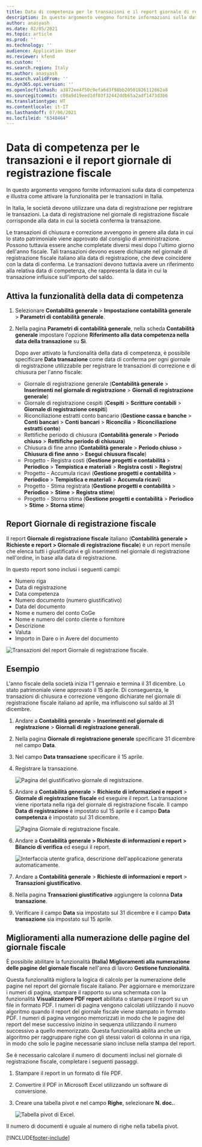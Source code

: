 ```yaml
---
title: Data di competenza per le transazioni e il report giornale di registrazione fiscale
description: In questo argomento vengono fornite informazioni sulla data di competenza e illustra come attivare la funzionalità per le transazioni in Italia
author: anasyash
ms.date: 02/05/2021
ms.topic: article
ms.prod: ''
ms.technology: ''
audience: Application User
ms.reviewer: kfend
ms.custom: ''
ms.search.region: Italy
ms.author: anasyash
ms.search.validFrom: ''
ms.dyn365.ops.version: ''
ms.openlocfilehash: a3872ee4f50c9efa6d3f98bb20501826112862a8
ms.sourcegitcommit: c08a9d19eed1df03f32442ddb65a2adf1473d3b6
ms.translationtype: HT
ms.contentlocale: it-IT
ms.lasthandoff: 07/06/2021
ms.locfileid: "6348464"
---
```

# <a name="competence-date-for-transactions-and-the-fiscal-journal-report"></a>Data di competenza per le transazioni e il report giornale di registrazione fiscale

In questo argomento vengono fornite informazioni sulla data di competenza e illustra come attivare la funzionalità per le transazioni in Italia.

In Italia, le società devono utilizzare una data di registrazione per registrare le transazioni. La data di registrazione nel giornale di registrazione fiscale corrisponde alla data in cui la società conferma la transazione.

Le transazioni di chiusura e correzione avvengono in genere alla data in cui lo stato patrimoniale viene approvato dal consiglio di amministrazione. Possono tuttavia essere anche completate diversi mesi dopo l'ultimo giorno dell'anno fiscale. Tali transazioni devono essere dichiarate nel giornale di registrazione fiscale italiano alla data di registrazione, che deve coincidere con la data di conferma. Le transazioni devono tuttavia avere un riferimento alla relativa data di competenza, che rappresenta la data in cui la transazione influisce sull'importo del saldo.

## <a name="turn-on-the-competence-date-functionality"></a>Attiva la funzionalità della data di competenza

1.  Selezionare **Contabilità generale** \> **Impostazione contabilità generale** \> **Parametri di contabilità generale**.

2.  Nella pagina **Parametri di contabilità generale**, nella scheda **Contabilità generale** impostare l'opzione **Riferimento alla data competenza nella data della transazione** su **Sì**.

    Dopo aver attivato la funzionalità della data di competenza, è possibile specificare **Data transazione** come data di conferma per ogni giornale di registrazione utilizzabile per registrare le transazioni di correzione e di chiusura per l'anno fiscale:

    -   Giornale di registrazione generale (**Contabilità generale** \> **Inserimenti nel giornale di registrazione** \> **Giornali di registrazione generale**)
    -   Giornale di registrazione cespiti (**Cespiti** \> **Scritture contabili** \> **Giornale di registrazione cespiti**)
    -   Riconciliazione estratti conto bancario (**Gestione cassa e banche** \> **Conti bancari** \> **Conti bancari** \> **Riconcilia** \> **Riconciliazione estratti conto**)
    -   Rettifiche periodo di chiusura (**Contabilità generale** \> **Periodo chiuso** \> **Rettifiche periodo di chiusura**)
    -   Chiusura di fine anno (**Contabilità generale** \> **Periodo chiuso** \> **Chiusura di fine anno** \> **Esegui chiusura fiscale**)
    -   Progetto - Registra costi (**Gestione progetti e contabilità** \> **Periodico** \> **Tempistica e materiali** \> **Registra costi** \> **Registra**)
    -   Progetto - Accumula ricavi (**Gestione progetti e contabilità** \> **Periodico** \> **Tempistica e materiali** \> **Accumula ricavi**)
    -   Progetto - Stima registrata (**Gestione progetti e contabilità** \> **Periodico** \> **Stime** \> **Registra stime**)
    -   Progetto - Storna stima (**Gestione progetti e contabilità** \> **Periodico** \> **Stime** \> **Storna stime**)

## <a name="fiscal-journal-report"></a>Report Giornale di registrazione fiscale

Il report **Giornale di registrazione fiscale** italiano (**Contabilità generale \> Richieste e report \> Giornale di registrazione fiscale**) è un report mensile che elenca tutti i giustificativi e gli inserimenti nel giornale di registrazione nell'ordine, in base alla data di registrazione.

In questo report sono inclusi i seguenti campi:

-   Numero riga
-   Data di registrazione
-   Data competenza
-   Numero documento (numero giustificativo)
-   Data del documento
-   Nome e numero del conto CoGe
-   Nome e numero del conto cliente o fornitore
-   Descrizione
-   Valuta
-   Importo in Dare o in Avere del documento

![Transazioni del report Giornale di registrazione fiscale.](media/ITA-Competence-date-for-transactions-1-fiscal-journal.png)

## <a name="example"></a>Esempio

L'anno fiscale della società inizia l'1 gennaio e termina il 31 dicembre. Lo stato patrimoniale viene approvato il 15 aprile. Di conseguenza, le transazioni di chiusura e correzione vengono dichiarate nel giornale di registrazione fiscale italiano ad aprile, ma influiscono sul saldo al 31 dicembre.

1. Andare a **Contabilità generale** \> **Inserimenti nel giornale di registrazione** \> **Giornali di registrazione generali**.
2. Nella pagina **Giornale di registrazione generale** specificare 31 dicembre nel campo **Data**.
3. Nel campo **Data transazione** specificare il 15 aprile.
4. Registrare la transazione.

    ![Pagina del giustificativo giornale di registrazione.](media/ITA-Competence-date-for-transactions-2-general-journal.png)

5. Andare a **Contabilità generale** \> **Richieste di informazioni e report** \> **Giornale di registrazione fiscale** ed eseguire il report. La transazione viene riportata nella riga del giornale di registrazione fiscale. Il campo **Data di registrazione** è impostato sul 15 aprile e il campo **Data competenza** è impostato sul 31 dicembre.

    ![Pagina Giornale di registrazione fiscale.](media/ITA-Competence-date-for-transactions-3-fiscal-journal.png)

6. Andare a **Contabilità generale \> Richieste di informazioni e report \> Bilancio di verifica** ed esegui il report.

    ![Interfaccia utente grafica, descrizione dell'applicazione generata automaticamente.](media/ITA-Competence-date-for-transactions-4-trial-balance.png)

7. Andare a **Contabilità generale** \> **Richieste di informazioni e report** \> **Transazioni giustificativo**.
8. Nella pagina **Transazioni giustificativo** aggiungere la colonna **Data transazione**.
9. Verificare il campo **Data** sia impostato sul 31 dicembre e il campo **Data transazione** sia impostato sul 15 aprile.

## <a name="fiscal-journal-page-numbering-improvements"></a>Miglioramenti alla numerazione delle pagine del giornale fiscale

È possibile abilitare la funzionalità **(Italia) Miglioramenti alla numerazione delle pagine del giornale fiscale** nell'area di lavoro **Gestione funzionalità**.

Questa funzionalità migliora la logica di calcolo per la numerazione delle pagine nel report del giornale fiscale italiano. Per aggiornare e memorizzare i numeri di pagina, stampare il rapporto su una schermata con la funzionalità **Visualizzatore PDF report** abilitata o stampare il report su un file in formato PDF. I numeri di pagina vengono calcolati utilizzando il nuovo algoritmo quando il report del giornale fiscale viene stampato in formato PDF. I numeri di pagina vengono memorizzati in modo che le pagine del report del mese successivo inizino in sequenza utilizzando il numero successivo a quello memorizzato. Questa funzionalità abilita anche un algoritmo per raggruppare righe con gli stessi valori di colonna in una riga, in modo che solo le pagine necessarie siano incluse nella stampa del report.

Se è necessario calcolare il numero di documenti inclusi nel giornale di registrazione fiscale, completare i seguenti passaggi.

1.  Stampare il report in un formato di file PDF.
2.  Convertire il PDF in Microsoft Excel utilizzando un software di conversione.
3.  Creare una tabella pivot e nel campo **Righe**, selezionare **N. doc.**.

    ![Tabella pivot di Excel.](media/ExcelPivotTable.png)

Il numero di documenti è uguale al numero di righe nella tabella pivot.


[!INCLUDE[footer-include](../../includes/footer-banner.md)]

